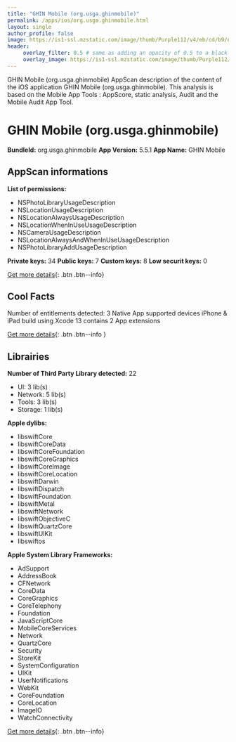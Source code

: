 ```yaml
---
title: "GHIN Mobile (org.usga.ghinmobile)"
permalink: /apps/ios/org.usga.ghinmobile.html
layout: single
author_profile: false
image: https://is1-ssl.mzstatic.com/image/thumb/Purple112/v4/eb/cd/b9/ebcdb900-8be3-3393-7e27-73954c9ac6d1/GHINAppIcon-0-0-1x_U007emarketing-0-0-0-7-0-0-sRGB-0-0-0-GLES2_U002c0-512MB-85-220-0-0.png/512x512bb.jpg
header: 
     overlay_filter: 0.5 # same as adding an opacity of 0.5 to a black background
     overlay_image: https://is1-ssl.mzstatic.com/image/thumb/Purple112/v4/eb/cd/b9/ebcdb900-8be3-3393-7e27-73954c9ac6d1/GHINAppIcon-0-0-1x_U007emarketing-0-0-0-7-0-0-sRGB-0-0-0-GLES2_U002c0-512MB-85-220-0-0.png/512x512bb.jpg
---
```

GHIN Mobile (org.usga.ghinmobile) AppScan description of the content of the iOS application GHIN Mobile (org.usga.ghinmobile). This analysis is based on the Mobile App Tools : AppScore, static analysis, Audit and the Mobile Audit App Tool.

# GHIN Mobile (org.usga.ghinmobile)

**BundleId:** org.usga.ghinmobile
**App Version:** 5.5.1
**App Name:** GHIN Mobile


## AppScan informations 

**List of permissions:** 
- NSPhotoLibraryUsageDescription
- NSLocationUsageDescription
- NSLocationAlwaysUsageDescription
- NSLocationWhenInUseUsageDescription
- NSCameraUsageDescription
- NSLocationAlwaysAndWhenInUseUsageDescription
- NSPhotoLibraryAddUsageDescription
  
  
**Private keys:** 34
**Public keys:** 7
**Custom keys:** 8
**Low securit keys:** 0
  
[Get more details](/pricing.html){: .btn .btn--info}

## Cool Facts

Number of entitlements detected: 3
Native App
supported devices iPhone & iPad
build using Xcode 13
contains 2 App extensions
  
[Get more details](/pricing.html){: .btn .btn--info }

## Librairies 
**Number of Third Party Library detected:** 22
- UI: 3 lib(s)
- Network: 5 lib(s)
- Tools: 3 lib(s)
- Storage: 1 lib(s)


**Apple dylibs:**
- libswiftCore
- libswiftCoreData
- libswiftCoreFoundation
- libswiftCoreGraphics
- libswiftCoreImage
- libswiftCoreLocation
- libswiftDarwin
- libswiftDispatch
- libswiftFoundation
- libswiftMetal
- libswiftNetwork
- libswiftObjectiveC
- libswiftQuartzCore
- libswiftUIKit
- libswiftos


**Apple System Library Frameworks:**
- AdSupport
- AddressBook
- CFNetwork
- CoreData
- CoreGraphics
- CoreTelephony
- Foundation
- JavaScriptCore
- MobileCoreServices
- Network
- QuartzCore
- Security
- StoreKit
- SystemConfiguration
- UIKit
- UserNotifications
- WebKit
- CoreFoundation
- CoreLocation
- ImageIO
- WatchConnectivity


  
[Get more details](/pricing.html){: .btn .btn--info}

